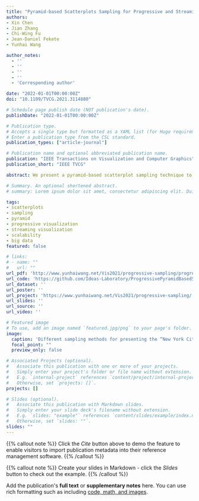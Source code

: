 ```yaml
---
title: "Pyramid-based Scatterplots Sampling for Progressive and Streaming Data Visualization"
authors:
- Xin Chen
- Jian Zhang
- Chi-Wing Fu
- Jean-Daniel Fekete
- Yunhai Wang

author_notes:
  - ''
  - ''
  - ''
  - ''
  - 'Corresponding author'

date: "2022-01-01T00:00:00Z"
doi: "10.1109/TVCG.2021.3114880"

# Schedule page publish date (NOT publication's date).
publishDate: "2022-01-01T00:00:00Z"

# Publication type.
# Accepts a single type but formatted as a YAML list (for Hugo requirements).
# Enter a publication type from the CSL standard.
publication_types: ["article-journal"]

# Publication name and optional abbreviated publication name.
publication: "IEEE Transactions on Visualization and Computer Graphics"
publication_short: "IEEE TVCG"

abstract: We present a pyramid-based scatterplot sampling technique to avoid overplotting and enable progressive and streaming visualization of large data. Our technique is based on a multiresolution pyramid-based decomposition of the underlying density map and makes use of the density values in the pyramid to guide the sampling at each scale for preserving the relative data densities and outliers. We show that our technique is competitive in quality with state-of-the-art methods and runs faster by about an order of magnitude. Also, we have adapted it to deliver progressive and streaming data visualization by processing the data in chunks and updating the scatterplot areas with visible changes in the density map. A quantitative evaluation shows that our approach generates stable and faithful progressive samples that are comparable to the state-of-the-art method in preserving relative densities and superior to it in keeping outliers and stability when switching frames. We present two case studies that demonstrate the effectiveness of our approach for exploring large data.

# Summary. An optional shortened abstract.
# summary: Lorem ipsum dolor sit amet, consectetur adipiscing elit. Duis posuere tellus ac convallis placerat. Proin tincidunt magna sed ex sollicitudin condimentum.

tags:
- scatterplots
- sampling
- pyramid
- progressive visualization
- streaming visualization
- scalability
- big data
featured: false

# links:
# - name: ""
#   url: ""
url_pdf: 'http://www.yunhaiwang.net/Vis2021/progressive-sampling/progressive_sampling.pdf'
url_code: 'https://github.com/Ideas-Laboratory/ProgressivePyramidBasedSampling'
url_dataset: ''
url_poster: ''
url_project: 'https://www.yunhaiwang.net/Vis2021/progressive-sampling/'
url_slides: ''
url_source: ''
url_video: ''

# Featured image
# To use, add an image named `featured.jpg/png` to your page's folder. 
image:
  caption: 'Different sampling methods for presenting the “New York City TLC Trip Record” data with 2 million data points, which are partitioned into chunks, each of 100k data points. (a) The opaque scatterplot is overlaid on the New York map and rendered as (b) a transparent density map, where some major features are highlighted. (c,d,e) The top and bottom rows show the results of different sampling methods in the 9th and 10th frames, respectively, where each result has around 1K points sampled from the original data chunk. Comparing (c) reservoir sampling [28], (d) KD-tree-based sampling [10], and (e) our progressive pyramid-based sampling, we can find our method more consistent in preserving high-density areas (see the LGA and JFK airports circled in green) and low-density areas (see the Expressway interstate 678 labeled by a red rectangle), while maintaining the density difference between different regions (see the Staten Island and the west bank of the Hudson River labeled by the purple and yellow dashed boxes).'
  focal_point: ""
  preview_only: false

# Associated Projects (optional).
#   Associate this publication with one or more of your projects.
#   Simply enter your project's folder or file name without extension.
#   E.g. `internal-project` references `content/project/internal-project/index.md`.
#   Otherwise, set `projects: []`.
projects: []

# Slides (optional).
#   Associate this publication with Markdown slides.
#   Simply enter your slide deck's filename without extension.
#   E.g. `slides: "example"` references `content/slides/example/index.md`.
#   Otherwise, set `slides: ""`.
slides: ""
---
```


{{% callout note %}}
Click the *Cite* button above to demo the feature to enable visitors to import publication metadata into their reference management software.
{{% /callout %}}

{{% callout note %}}
Create your slides in Markdown - click the *Slides* button to check out the example.
{{% /callout %}}

Add the publication's **full text** or **supplementary notes** here. You can use rich formatting such as including [code, math, and images](https://docs.hugoblox.com/content/writing-markdown-latex/).
